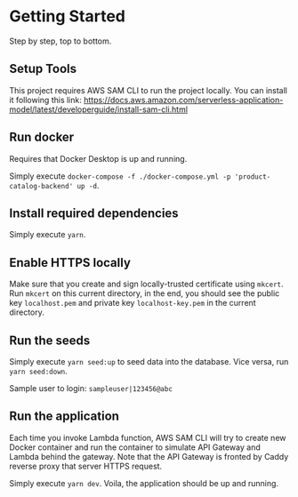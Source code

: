 # Getting Started

Step by step, top to bottom.

## Setup Tools
This project requires AWS SAM CLI to run the project locally. You can install it following this link: https://docs.aws.amazon.com/serverless-application-model/latest/developerguide/install-sam-cli.html

## Run docker
Requires that Docker Desktop is up and running.

Simply execute `docker-compose -f ./docker-compose.yml -p 'product-catalog-backend' up -d`.

## Install required dependencies
Simply execute `yarn`.


## Enable HTTPS locally
Make sure that you create and sign locally-trusted certificate using `mkcert`. Run `mkcert` on this current directory, in the end, you should see the public key `localhost.pem` and private key `localhost-key.pem` in the current directory.

## Run the seeds
Simply execute `yarn seed:up` to seed data into the database. Vice versa, run `yarn seed:down`.

Sample user to login: `sampleuser|123456@abc`

## Run the application
Each time you invoke Lambda function, AWS SAM CLI will try to create new Docker container and run the container to simulate API Gateway and Lambda behind the gateway. Note that the API Gateway is fronted by Caddy reverse proxy that server HTTPS request.

Simply execute `yarn dev`. Voila, the application should be up and running.